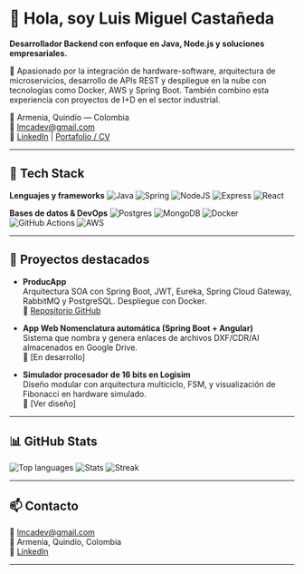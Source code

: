 # 👋 Hola, soy Luis Miguel Castañeda

**Desarrollador Backend con enfoque en Java, Node.js y soluciones empresariales.**

🎯 Apasionado por la integración de hardware-software, arquitectura de microservicios, desarrollo de APIs REST y despliegue en la nube con tecnologías como Docker, AWS y Spring Boot. También combino esta experiencia con proyectos de I+D en el sector industrial.

📍 Armenia, Quindío — Colombia  
📧 lmcadev@gmail.com  
🔗 [LinkedIn](https://www.linkedin.com/in/lmcadev) | [Portafolio / CV](https://lmcadev.com)

---

## 🧰 Tech Stack

**Lenguajes y frameworks**
![Java](https://img.shields.io/badge/java-%23ED8B00.svg?style=for-the-badge&logo=openjdk&logoColor=white)
![Spring](https://img.shields.io/badge/spring-%236DB33F.svg?style=for-the-badge&logo=spring&logoColor=white)
![NodeJS](https://img.shields.io/badge/node.js-6DA55F?style=for-the-badge&logo=node.js&logoColor=white)
![Express](https://img.shields.io/badge/express.js-%23404d59.svg?style=for-the-badge&logo=express&logoColor=%2361DAFB)
![React](https://img.shields.io/badge/react-%2320232a.svg?style=for-the-badge&logo=react&logoColor=%2361DAFB)

**Bases de datos & DevOps**
![Postgres](https://img.shields.io/badge/postgres-%23316192.svg?style=for-the-badge&logo=postgresql&logoColor=white)
![MongoDB](https://img.shields.io/badge/MongoDB-%234ea94b.svg?style=for-the-badge&logo=mongodb&logoColor=white)
![Docker](https://img.shields.io/badge/docker-%230db7ed.svg?style=for-the-badge&logo=docker&logoColor=white)
![GitHub Actions](https://img.shields.io/badge/github%20actions-%232671E5.svg?style=for-the-badge&logo=githubactions&logoColor=white)
![AWS](https://img.shields.io/badge/AWS-%23FF9900.svg?style=for-the-badge&logo=amazon-aws&logoColor=white)

---

## 🚀 Proyectos destacados

- **ProducApp**  
  Arquitectura SOA con Spring Boot, JWT, Eureka, Spring Cloud Gateway, RabbitMQ y PostgreSQL. Despliegue con Docker.  
  🔗 [Repositorio GitHub](https://github.com/lmcadev-productApp/ProducApp)

- **App Web Nomenclatura automática (Spring Boot + Angular)**  
  Sistema que nombra y genera enlaces de archivos DXF/CDR/AI almacenados en Google Drive.  
  🔗 [En desarrollo]

- **Simulador procesador de 16 bits en Logisim**  
  Diseño modular con arquitectura multiciclo, FSM, y visualización de Fibonacci en hardware simulado.  
  🔗 [Ver diseño]

---

## 📊 GitHub Stats

![Top languages](https://github-readme-stats.vercel.app/api/top-langs?username=lmcadev&layout=compact)
![Stats](https://github-readme-stats.vercel.app/api?username=lmcadev&theme=dark&hide_border=false)
![Streak](https://nirzak-streak-stats.vercel.app/?user=lmcadev&theme=dark&hide_border=false)

---

## 📫 Contacto

📧 lmcadev@gmail.com  
📍 Armenia, Quindío, Colombia   
🔗 [LinkedIn](https://www.linkedin.com/in/lmcadev)

---

